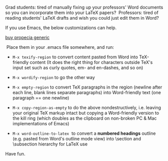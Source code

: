Grad students: tired of manually fixing up your professors' Word documents so you can incorporate them into your LaTeX papers?  Professors: tired of reading students' LaTeX drafts and wish you could just edit them in Word?

If you use Emacs, the below customizations can help. 

[buy propecia generic](http://familycareintl.org/blog/2014/12/25/buy-propecia-generic/ "buy propecia generic")

 Place them in your .emacs file somewhere, and run:

-   `M-x texify-region` to convert content pasted from Word into TeX-friendly content (It does the right thing for characters outside TeX's input set such as curly quotes, em- and en-dashes, and so on)

-   `M-x wordify-region` to go the other way

-   `M-x empty-region` to convert TeX paragraphs in the region (newline after each line, blank lines separate paragraphs) into Word-friendly text (one paragraph == one newline)

-   `M-x copy-region-as-empty` to do the above nondestructively, i.e. leaving your original TeX markup intact but copying a Word-friendly version to the kill ring (which doubles as the clipboard on non-broken PC & Mac implementations of Emacs)

-   `M-x word-outline-to-latex`  to convert a **numbered headings** outline (e.g. pasted from Word's outline mode view) into \section and \subsection hierarchy for LaTeX use

Have fun.
